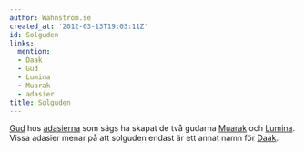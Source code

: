 ```yaml
---
author: Wahnstrom.se
created_at: '2012-03-13T19:03:11Z'
id: Solguden
links:
  mention:
  - Daak
  - Gud
  - Lumina
  - Muarak
  - adasier
title: Solguden
---
```


[Gud] hos [adasierna] som sägs ha skapat de två gudarna [Muarak] och [Lumina]. Vissa adasier menar
på att solguden endast är ett annat namn för [Daak].

  [Gud]: Gud
  [adasierna]: adasier
  [Muarak]: Muarak
  [Lumina]: Lumina
  [Daak]: Daak